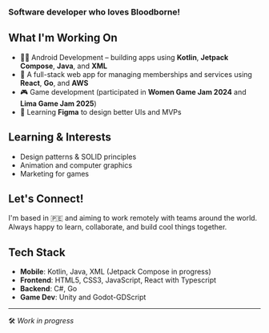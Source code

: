 ### Software developer who loves Bloodborne!

## What I'm Working On
- 👨‍💻 Android Development – building apps using **Kotlin**, **Jetpack Compose**, **Java**, and **XML**
- 🔧 A full-stack web app for managing memberships and services using **React**, **Go**, and **AWS**
- 🎮 Game development (participated in **Women Game Jam 2024** and **Lima Game Jam 2025**)
- 🎨 Learning **Figma** to design better UIs and MVPs

## Learning & Interests
- Design patterns & SOLID principles
- Animation and computer graphics
- Marketing for games
  
## Let's Connect!
I'm based in 🇵🇪 and aiming to work remotely with teams around the world. Always happy to learn, collaborate, and build cool things together.

## Tech Stack
- **Mobile**: Kotlin, Java, XML (Jetpack Compose in progress)
- **Frontend**: HTML5, CSS3, JavaScript, React with Typescript
- **Backend**: C#, Go
- **Game Dev**: Unity and Godot-GDScript
<!--how to reach me-->

---
🛠️ *Work in progress*
